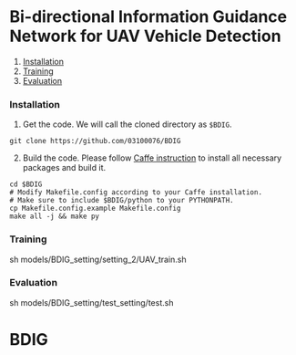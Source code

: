 # Bi-directional Information Guidance Network for UAV Vehicle Detection

1. [Installation](#installation)
2. [Training](#training)
3. [Evaluation](#evaluation)


### Installation
1. Get the code. We will call the cloned directory as `$BDIG`.
  ```Shell
  git clone https://github.com/03100076/BDIG
  ```

2. Build the code. Please follow [Caffe instruction](http://caffe.berkeleyvision.org/installation.html) to install all necessary packages and build it.
  ```Shell
  cd $BDIG
  # Modify Makefile.config according to your Caffe installation.
  # Make sure to include $BDIG/python to your PYTHONPATH.
  cp Makefile.config.example Makefile.config
  make all -j && make py
  ```

### Training 
  sh models/BDIG_setting/setting_2/UAV_train.sh



### Evaluation
  sh models/BDIG_setting/test_setting/test.sh


# BDIG
